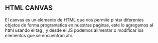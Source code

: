 ## HTML CANVAS
El canvas es un elemento de HTML que nos permite pintar diferentes objetos de forma programatica en nuestras paginas, este lo agregamos al html usando el tag <canvas></canvas>, y desde el JS podemos alimentar o modificar los elementos que se encuentran ahi.
